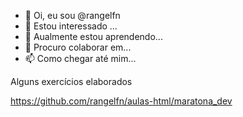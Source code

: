 - 👋 Oi, eu sou @rangelfn
- 👀 Estou interessado ...
- 🌱 Aualmente estou aprendendo...
- 💞️ Procuro colaborar em...
- 📫 Como chegar até mim...

Alguns exercícios elaborados

https://github.com/rangelfn/aulas-html/maratona_dev

<!---
rangelfn/rangelfn is a ✨ special ✨ repository because its `README.md` (this file) appears on your GitHub profile.
You can click the Preview link to take a look at your changes.
--->
